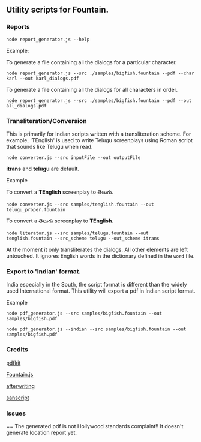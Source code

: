 ## Utility scripts for Fountain.

### Reports

	node report_generator.js --help

Example:

To generate a file containing all the dialogs for a particular character.

	node report_generator.js --src ./samples/bigfish.fountain --pdf --char karl --out karl_dialogs.pdf

To generate a file containing all the dialogs for all characters in order.

	node report_generator.js --src ./samples/bigfish.fountain --pdf --out all_dialogs.pdf

### Transliteration/Conversion

This is primarily for Indian scripts written with a transliteration scheme. For example, 'TEnglish' is used to write Telugu screenplays using Roman script that sounds like Telugu when read.

	node converter.js --src inputFile --out outputFile 

**itrans** and **telugu** are default.

Example

To convert a **TEnglish** screenplay to తెలుగు.

	node converter.js --src samples/tenglish.fountain --out telugu_proper.fountain

To convert a తెలుగు screenplay to **TEnglish**.

	node literator.js --src samples/telugu.fountain --out tenglish.fountain --src_scheme telugu --out_scheme itrans

At the moment it only transliterates the dialogs. All other elements are left untouched. It ignores English words in the dictionary defined in the `word` file.

### Export to 'Indian' format.

India especially in the South, the script format is different than the widely used International format. This utility will export a pdf in Indian script format.

Example

	node pdf_generator.js --src samples/bigfish.fountain --out samples/bigfish.pdf 

	node pdf_generator.js --indian --src samples/bigfish.fountain --out samples/bigfish.pdf 

### Credits

[pdfkit](https://github.com/foliojs/pdfkit)

[Fountain.js](https://github.com/mattdaly/Fountain.js) 

[afterwriting](https://github.com/afterwriting/)

[sanscript](https://www.npmjs.com/package/sanscript)

### Issues
==
The generated pdf is not Hollywood standards complaint!!
It doesn't generate location report yet.
 
